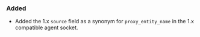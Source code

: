 ### Added
- Added the 1.x `source` field as a synonym for `proxy_entity_name` in the 1.x compatible agent socket.